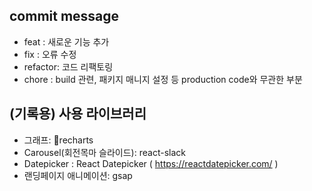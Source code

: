 ## commit message
- feat : 새로운 기능 추가
- fix : 오류 수정
- refactor: 코드 리팩토링
- chore : build 관련, 패키지 매니지 설정 등 production code와 무관한 부분

## (기록용) 사용 라이브러리
- 그래프: recharts
- Carousel(회전목마 슬라이드): react-slack
- Datepicker : React Datepicker ( https://reactdatepicker.com/ )
- 랜딩페이지 애니메이션: gsap

